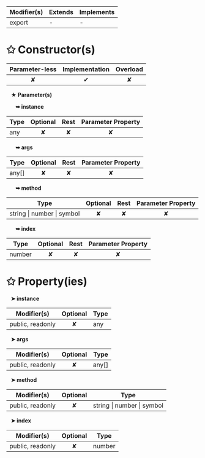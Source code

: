 | Modifier(s)                            | Extends                      | Implements                                    |
|----------------------------------------|------------------------------|-----------------------------------------------|
| export | - | - |

# &#10025; Constructor(s)

| Parameter-less                         | Implementation                          | Overload                          |
|:--------------------------------------:|:---------------------------------------:|:---------------------------------:|
| ✘ | ✔ | ✘ |

&nbsp;&nbsp; **&#9733; Parameter(s)**

&nbsp;&nbsp;&nbsp;&nbsp;&nbsp; **&#10149; instance**

| Type                        | Optional                           | Rest                          | Parameter Property                          |
|-----------------------------|:----------------------------------:|:-----------------------------:|:-------------------------------------------:|
| any | ✘  | ✘ | ✘ |

&nbsp;&nbsp;&nbsp;&nbsp;&nbsp; **&#10149; args**

| Type                        | Optional                           | Rest                          | Parameter Property                          |
|-----------------------------|:----------------------------------:|:-----------------------------:|:-------------------------------------------:|
| any[] | ✘  | ✘ | ✘ |

&nbsp;&nbsp;&nbsp;&nbsp;&nbsp; **&#10149; method**

| Type                        | Optional                           | Rest                          | Parameter Property                          |
|-----------------------------|:----------------------------------:|:-----------------------------:|:-------------------------------------------:|
| string &#124; number &#124; symbol | ✘  | ✘ | ✘ |

&nbsp;&nbsp;&nbsp;&nbsp;&nbsp; **&#10149; index**

| Type                        | Optional                           | Rest                          | Parameter Property                          |
|-----------------------------|:----------------------------------:|:-----------------------------:|:-------------------------------------------:|
| number | ✘  | ✘ | ✘ |

# &#10025; Property(ies)

&nbsp;&nbsp; **&#10148; instance**

| Modifier(s)                               | Optional                           | Type                         |
|-------------------------------------------|:----------------------------------:|------------------------------|
| public, readonly | ✘ | any |

&nbsp;&nbsp; **&#10148; args**

| Modifier(s)                               | Optional                           | Type                         |
|-------------------------------------------|:----------------------------------:|------------------------------|
| public, readonly | ✘ | any[] |

&nbsp;&nbsp; **&#10148; method**

| Modifier(s)                               | Optional                           | Type                         |
|-------------------------------------------|:----------------------------------:|------------------------------|
| public, readonly | ✘ | string &#124; number &#124; symbol |

&nbsp;&nbsp; **&#10148; index**

| Modifier(s)                               | Optional                           | Type                         |
|-------------------------------------------|:----------------------------------:|------------------------------|
| public, readonly | ✘ | number |